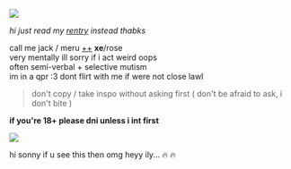 ![](https://cdn.discordapp.com/attachments/729124835296280689/1068048287388672000/image.jpeg)

*hi just read my [rentry](https://rentry.org/scenario_liar) instead thabks*

call me jack / meru [++](https://en.pronouns.page/@gigolo) **xe**/rose  
very mentally ill sorry if i act weird oops  
often semi-verbal + selective mutism  
im in a qpr :3 dont flirt with me if were not close lawl  

> don't copy / take inspo without asking first ( don't be afraid to ask, i don't bite )

**if you're 18+ please dni unless i int first**

![](https://cdn.discordapp.com/attachments/729124835296280689/1068074827069542440/image.jpeg)

hi sonny if u see this then omg heyy ily... :fire: :fire:
